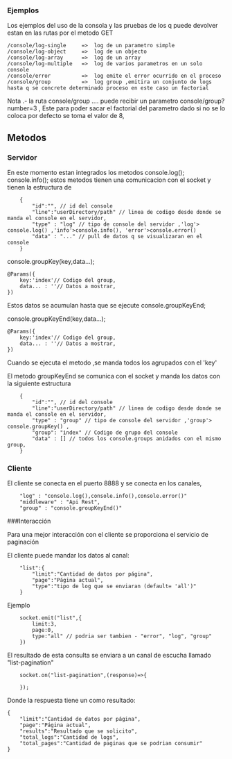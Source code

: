 


### Ejemplos

Los ejemplos del uso de la consola y las pruebas de los q puede devolver estan en las rutas por el metodo GET
```
/console/log-single     =>  log de un parametro simple
/console/log-object     =>  log de un objecto
/console/log-array      =>  log de un array
/console/log-multiple   =>  log de varios parametros en un solo console
/console/error          =>  log emite el error ocurrido en el proceso
/console/group          =>  log group ,emitira un conjunto de logs hasta q se concrete determinado proceso en este caso un factorial 
```
Nota .- la ruta console/group ....  puede recibir un parametro console/group?number=3 , Este para poder sacar el factorial 
del parametro dado si no se lo coloca por defecto se toma el valor de 8,
## Metodos
### Servidor

En este momento estan integrados los metodos 
    console.log();
    console.info();
estos metodos tienen una comunicacion con el socket y tienen la estructura de 

```
    {
        "id":"", // id del console
        "line":"userDirectory/path" // linea de codigo desde donde se manda el console en el servidor,
        "type" : "log" // tipo de console del servidor ,'log'> console.log() ,'info'>console.info(), 'error'>console.error()
        "data" : "..." // pull de datos q se visualizaran en el console    
    }
```

console.groupKey(key,data...);
```
@Params({
    key:'index'// Codigo del group,
    data... : ''// Datos a mostrar,
})
```
Estos datos se acumulan hasta que se ejecute console.groupKeyEnd;

console.groupKeyEnd(key,data...);
```
@Params({
    key:'index'// Codigo del group,
    data... : ''// Datos a mostrar,
})
```
Cuando se ejecuta el metodo ,se manda todos los agrupados con el 'key'

El metodo groupKeyEnd se comunica con el socket y manda los datos con la siguiente estructura

```
    {
        "id":"", // id del console
        "line":"userDirectory/path" // linea de codigo desde donde se manda el console en el servidor,
        "type" : "group" // tipo de console del servidor ,'group'> console.groupKey() ,
        "group": "index" // Codigo de grupo del console
        "data" : [] // todos los console.groups anidados con el mismo group,
    }
```
### Cliente

El cliente se conecta en el puerto 8888
y se conecta en los canales,
```
    "log" : "console.log(),console.info(),console.error()"
    "middleware" : "Api Rest",
    "group" : "console.groupKeyEnd()"

```

###Interacción

Para una mejor interacción con el cliente se proporciona el servicio de paginación

El cliente puede mandar los datos al canal:
```
    "list":{
        "limit":"Cantidad de datos por página",
        "page":"Página actual",
        "type":"tipo de log que se enviaran (default= 'all')"
    }
```

Ejemplo

```
    socket.emit("list",{
        limit:3,
        page:0,
        type:"all" // podria ser tambien - "error", "log", "group"
    })
```
El resultado de esta consulta se enviara a un canal de escucha llamado "list-pagination"

```
    socket.on("list-pagination",(response)=>{

    });
```

Donde la respuesta tiene un como resultado: 

```
{
    "limit":"Cantidad de datos por página",
    "page":"Página actual",
    "results":"Resultado que se solicito",
    "total_logs":"Cantidad de logs",
    "total_pages":"Cantidad de paginas que se podrian consumir"
}
```
